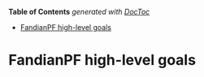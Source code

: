 **Table of Contents**  *generated with [DocToc](http://doctoc.herokuapp.com/)*

- [FandianPF high-level goals](#fandianpf-high-level-goals)

# FandianPF high-level goals

